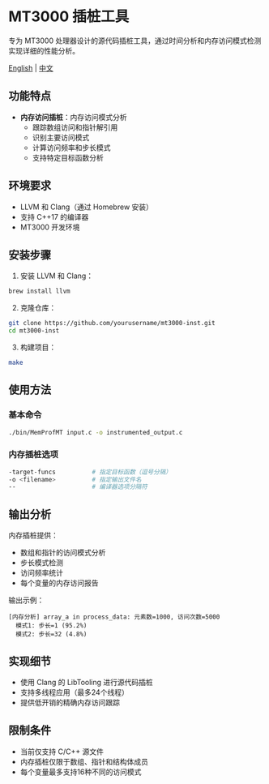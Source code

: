 # MT3000 插桩工具

专为 MT3000 处理器设计的源代码插桩工具，通过时间分析和内存访问模式检测实现详细的性能分析。

[English](README.md) | [中文](README_zh.md)

## 功能特点

- **内存访问插桩**：内存访问模式分析
  - 跟踪数组访问和指针解引用
  - 识别主要访问模式
  - 计算访问频率和步长模式
  - 支持特定目标函数分析

## 环境要求

- LLVM 和 Clang（通过 Homebrew 安装）
- 支持 C++17 的编译器
- MT3000 开发环境

## 安装步骤

1. 安装 LLVM 和 Clang：
```bash
brew install llvm
```

2. 克隆仓库：
```bash
git clone https://github.com/yourusername/mt3000-inst.git
cd mt3000-inst
```

3. 构建项目：
```bash
make
```

## 使用方法

### 基本命令

```bash
./bin/MemProfMT input.c -o instrumented_output.c
```

### 内存插桩选项

```bash
-target-funcs          # 指定目标函数（逗号分隔）
-o <filename>          # 指定输出文件名
--                     # 编译器选项分隔符
```

## 输出分析

内存插桩提供：
- 数组和指针的访问模式分析
- 步长模式检测
- 访问频率统计
- 每个变量的内存访问报告

输出示例：
```
[内存分析] array_a in process_data: 元素数=1000, 访问次数=5000
  模式1: 步长=1 (95.2%)
  模式2: 步长=32 (4.8%)
```

## 实现细节

- 使用 Clang 的 LibTooling 进行源代码插桩
- 支持多线程应用（最多24个线程）
- 提供低开销的精确内存访问跟踪

## 限制条件

- 当前仅支持 C/C++ 源文件
- 内存插桩仅限于数组、指针和结构体成员
- 每个变量最多支持16种不同的访问模式